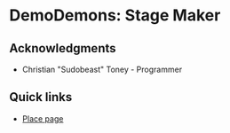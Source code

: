 # DemoDemons: Stage Maker
## Acknowledgments
* Christian "Sudobeast" Toney - Programmer

## Quick links
* [Place page](https://www.roblox.com/games/17474086074/DemoDemons-Staging-Stage-Maker?AssetId=17474086074)
